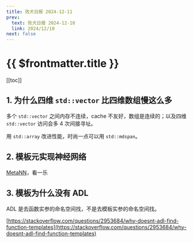 ```yaml
---
title: 败犬日报 2024-12-11
prev:
  text: 败犬日报 2024-12-10
  link: 2024/12/10
next: false
---
```


# {{ $frontmatter.title }}

[[toc]]

## 1. 为什么四维 `std::vector` 比四维数组慢这么多

多个 `std::vector` 之间内存不连续，cache 不友好，数组是连续的；以及四维 `std::vector` 访问会多 4 次间接寻址。

用 `std::array` 改进性能，时尚一点可以用 `std::mdspan`。

## 2. 模板元实现神经网络

[MetaNN](https://github.com/liwei-cpp/MetaNN)，看一乐

## 3. 模板为什么没有 ADL

ADL 是去函数实参的命名空间找，不是去模板实参的命名空间找。

[https://stackoverflow.com/questions/2953684/why-doesnt-adl-find-function-templates](https://stackoverflow.com/questions/2953684/why-doesnt-adl-find-function-templates)
